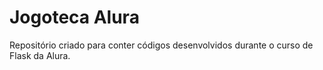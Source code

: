 # Jogoteca Alura

Repositório criado para conter códigos desenvolvidos durante o curso de 
Flask da Alura. 